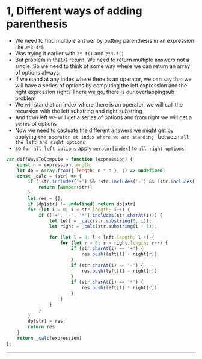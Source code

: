 # 1, Different ways of adding parenthesis

- We need to find multiple answer by putting parenthesis in an expression like `2*3-4*5`
- Was trying it earlier with `2* f()` and `2*3-f()` 
- But problem in that is return. We need to return multiple answers not a single. So we need to think of some way where we can return an array of options always.
- If we stand at any index where there is an operator, we can say that we will have a series of options by computing the left expression and the right expression right? There we go, there is our overlappingsub problem
- We will stand at an index where there is an operator, we will call the recursion with the left substring and right substring
- And from left we will get a series of options and from right we will get a series of options
- Now we need to cacluate the different answers we might get by applying `the operator at index where we are standing ` between `all the left and right options`
- so `for all left options` apply `oerator[index]` to `all right options`

```javascript
var diffWaysToCompute = function (expression) {
    const n = expression.length;
    let dp = Array.from({ length: n * n }, () => undefined)
    const _calc = (str) => {
        if (!str.includes('+') && !str.includes('-') && !str.includes('*')) {
            return [Number(str)]
        }
        let res = [];
        if (dp[str] != undefined) return dp[str]
        for (let i = 0; i < str.length; i++) {
            if (['+', '-', '*'].includes(str.charAt(i))) {
                let left = _calc(str.substring(0, i));
                let right = _calc(str.substring(i + 1));

                for (let l = 0; l < left.length; l++) {
                    for (let r = 0; r < right.length; r++) {
                        if (str.charAt(i) == '+') {
                            res.push(left[l] + right[r])
                        }
                        if (str.charAt(i) == '-') {
                            res.push(left[l] - right[r])
                        }
                        if (str.charAt(i) == '*') {
                            res.push(left[l] * right[r])
                        }
                    }
                }
            }
        }
        dp[str] = res;
        return res
    }
    return _calc(expression)
};
```

--------------------------------------------------------------------------------------------------------------------------------
